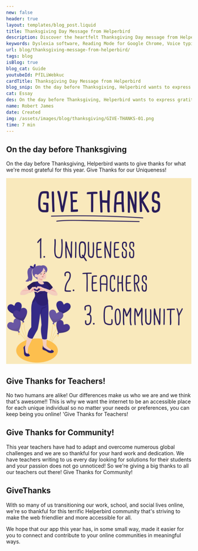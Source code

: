 ```yaml
---
new: false
header: true
layout: templates/blog_post.liquid
title: Thanksgiving Day Message from Helperbird
description: Discover the heartfelt Thanksgiving Day message from Helperbird, expressing gratitude for the things we are most thankful for this year.
keywords: Dyslexia software, Reading Mode for Google Chrome, Voice typing for Chrome, Text to speech for Chrome, text reader, Immersive Reader, dyslexia fonts, accessibility software, Helperbird for Edge, Helperbird for Firefox, Helperbird for Chrome, Opendyslexic for Chrome, OpenDyslexic
url: blog/thanksgiving-message-from-helperbird/
tags: blog
isBlog: true
blog_cat: Guide
youtubeId: PfILiWebkuc
cardTitle: Thanksgiving Day Message from Helperbird
blog_snip: On the day before Thanksgiving, Helperbird wants to express gratitude for the things we are most grateful for this year.
cat: Essay
des: On the day before Thanksgiving, Helperbird wants to express gratitude for the things we are most grateful for this year.
name: Robert James
date: Created
img: /assets/images/blog/thanksgiving/GIVE-THANKS-01.png
time: 7 min
---
```


## On the day before Thanksgiving

On the day before Thanksgiving, Helperbird wants to give thanks for what we're most grateful for
this year. Give Thanks for our Uniqueness!

![Have a good day](/assets/images/blog/thanksgiving/GIVE-THANKS-01.png)

## Give Thanks for Teachers!

No two humans are alike! Our differences make us who we are and we think that's awesome!! This is
why we want the internet to be an accessible place for each unique individual so no matter your
needs or preferences, you can keep being you online! 'Give Thanks for Teachers!

## Give Thanks for Community!

This year teachers have had to adapt and overcome numerous global challenges and we are so thankful
for your hard work and dedication. We have teachers writing to us every day looking for solutions
for their students and your passion does not go unnoticed! So we're giving a big thanks to all our
teachers out there! Give Thanks for Community!

## GiveThanks

With so many of us transitioning our work, school, and social lives online, we're so thankful for
this terrific Helperbird community that's striving to make the web friendlier and more accessible
for all.

We hope that our app this year has, in some small way, made it easier for you to connect and
contribute to your online communities in meaningful ways.
